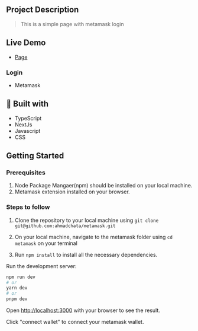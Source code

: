 ## Project Description

> This is a simple page with metamask login

## Live Demo

- [Page](https://metamask-two.vercel.app)

### Login

- Metamask

## 🔧 Built with

- TypeScript
- NextJs
- Javascript
- CSS

## Getting Started

### Prerequisites

1. Node Package Mangaer(npm) should be installed on your local machine.
2. Metamask extension installed on your browser.

### Steps to follow

1. Clone the repository to your local machine using `git clone git@github.com:ahmadchata/metamask.git`

2. On your local machine, navigate to the metamask folder using `cd metamask` on your terminal

3. Run `npm install` to install all the necessary dependencies.

Run the development server:

```bash
npm run dev
# or
yarn dev
# or
pnpm dev
```

Open [http://localhost:3000](http://localhost:3000) with your browser to see the result.

Click "connect wallet" to connect your metamask wallet.
